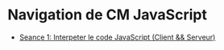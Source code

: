 # Navigation de CM JavaScript

- [Seance 1: Interpeter le code JavaScript (Client && Serveur)](https://github.com/DgrinderHZ/cm_javascript/tree/seance1)
